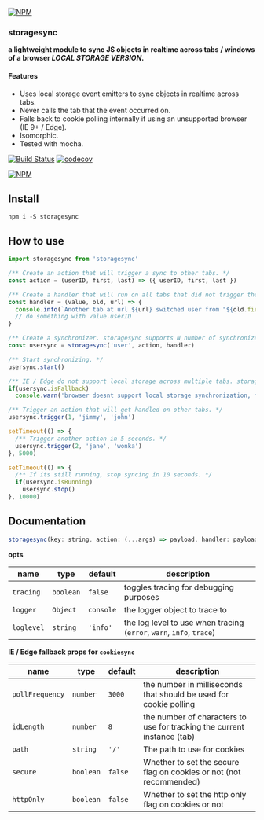 [![NPM](https://raw.githubusercontent.com/noderaider/localsync/master/public/images/localsync.gif)](https://npmjs.com/packages/localsync)

### storagesync


**a lightweight module to sync JS objects in realtime across tabs / windows of a browser *LOCAL STORAGE VERSION*.**

#### Features

* Uses local storage event emitters to sync objects in realtime across tabs.
* Never calls the tab that the event occurred on.
* Falls back to cookie polling internally if using an unsupported browser (IE 9+ / Edge).
* Isomorphic.
* Tested with mocha.


[![Build Status](https://travis-ci.org/noderaider/localsync.svg?branch=master)](https://travis-ci.org/noderaider/localsync)
[![codecov](https://codecov.io/gh/noderaider/localsync/branch/master/graph/badge.svg)](https://codecov.io/gh/noderaider/localsync)

[![NPM](https://nodei.co/npm/localsync.png?stars=true&downloads=true)](https://nodei.co/npm/localsync/)


## Install

`npm i -S storagesync`


## How to use

```js
import storagesync from 'storagesync'

/** Create an action that will trigger a sync to other tabs. */
const action = (userID, first, last) => ({ userID, first, last })

/** Create a handler that will run on all tabs that did not trigger the sync. */
const handler = (value, old, url) => {
  console.info(`Another tab at url ${url} switched user from "${old.first} ${old.last}" to "${value.first} ${value.last}".`)
  // do something with value.userID
}

/** Create a synchronizer. storagesync supports N number of synchronizers for different things across your app. */
const usersync = storagesync('user', action, handler)

/** Start synchronizing. */
usersync.start()

/** IE / Edge do not support local storage across multiple tabs. storagesync will automatically fallback to a cookie polling mechanism here. You don't need to do anything else. */
if(usersync.isFallback)
  console.warn('browser doesnt support local storage synchronization, falling back to cookie synchronization.')

/** Trigger an action that will get handled on other tabs. */
usersync.trigger(1, 'jimmy', 'john')

setTimeout(() => {
  /** Trigger another action in 5 seconds. */
  usersync.trigger(2, 'jane', 'wonka')
}, 5000)

setTimeout(() => {
  /** If its still running, stop syncing in 10 seconds. */
  if(usersync.isRunning)
    usersync.stop()
}, 10000)
```

## Documentation

```js
storagesync(key: string, action: (...args) => payload, handler: payload => {}, [opts: Object]): { start, stop, trigger, isRunning, isFallback }
```

**opts**

**name**    | **type**    | **default**   | **description**
--------    | --------    | -----------   | ---------------
`tracing`   | `boolean`   | `false`       | toggles tracing for debugging purposes
`logger`    | `Object`    | `console`     | the logger object to trace to
`loglevel`  | `string`    | `'info'`      | the log level to use when tracing (`error`, `warn`, `info`, `trace`)

**IE / Edge fallback props for `cookiesync`**

**name**        | **type**      | **default**   | **description**
--------        | --------      | -----------   | ---------------
`pollFrequency` | `number`      | `3000`        | the number in milliseconds that should be used for cookie polling
`idLength`      | `number`      | `8`           | the number of characters to use for tracking the current instance (tab)
`path`          | `string`      | `'/'`         | The path to use for cookies
`secure`        | `boolean`     | `false`       | Whether to set the secure flag on cookies or not (not recommended)
`httpOnly`      | `boolean`     | `false`       | Whether to set the http only flag on cookies or not
